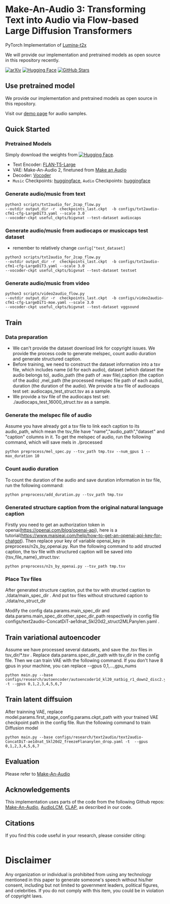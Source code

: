 # Make-An-Audio 3: Transforming Text into Audio via Flow-based Large Diffusion Transformers

PyTorch Implementation of [Lumina-t2x](https://arxiv.org/abs/2405.05945)

We will provide our implementation and pretrained models as open source in this repository recently.

[![arXiv](https://img.shields.io/badge/arXiv-Paper-<COLOR>.svg)](https://arxiv.org/abs/2305.18474)
[![Hugging Face](https://img.shields.io/badge/%F0%9F%A4%97%20Hugging%20Face-blue)](https://huggingface.co/spaces/AIGC-Audio/Lumina-Audio)
[![GitHub Stars](https://img.shields.io/github/stars/Text-to-Audio/Make-An-Audio-3?style=social)](https://github.com/Text-to-Audio/Make-An-Audio-3)

## Use pretrained model
We provide our implementation and pretrained models as open source in this repository.

Visit our [demo page](https://make-an-audio-2.github.io/) for audio samples.
## Quick Started
### Pretrained Models
Simply download the weights from [![Hugging Face](https://img.shields.io/badge/%F0%9F%A4%97%20Hugging%20Face-blue)](https://huggingface.co/Alpha-VLLM/Lumina-T2Music).  
- Text Encoder: [FLAN-T5-Large](https://huggingface.co/google/flan-t5-large)
- VAE: Make-An-Audio 2, finetuned from [Make an Audio](https://github.com/Text-to-Audio/Make-An-Audio)
- Decoder: [Vocoder](https://github.com/NVIDIA/BigVGAN)
- `Music` Checkpoints: [huggingface](https://huggingface.co/Alpha-VLLM/Lumina-T2Music), `Audio` Checkpoints: [huggingface]()

### Generate audio/music from text
```
python3 scripts/txt2audio_for_2cap_flow.py 
--outdir output_dir -r  checkpoints_last.ckpt  -b configs/txt2audio-cfm1-cfg-LargeDiT3.yaml --scale 3.0 
--vocoder-ckpt useful_ckpts/bigvnat --test-dataset audiocaps 
```

### Generate audio/music from audiocaps or musiccaps test dataset
- remember to relatively change `config["test_dataset]`
```
python3 scripts/txt2audio_for_2cap_flow.py 
--outdir output_dir -r  checkpoints_last.ckpt  -b configs/txt2audio-cfm1-cfg-LargeDiT3.yaml --scale 3.0 
--vocoder-ckpt useful_ckpts/bigvnat --test-dataset testset
```

### Generate audio/music from video
```
python3 scripts/video2audio_flow.py 
--outdir output_dir -r  checkpoints_last.ckpt  -b configs/video2audio-cfm1-cfg-LargeDiT1-moe.yaml --scale 3.0 
--vocoder-ckpt useful_ckpts/bigvnat --test-dataset vggsound 
```

## Train
### Data preparation
- We can't provide the dataset download link for copyright issues. We provide the process code to generate melspec, count audio duration and generate structured caption.  
- Before training, we need to construct the dataset information into a tsv file, which includes name (id for each audio), dataset (which dataset the audio belongs to), audio_path (the path of .wav file),caption (the caption of the audio) ,mel_path (the processed melspec file path of each audio), duration (the duration of the audio). We provide a tsv file of audiocaps test set: audiocaps_test_struct.tsv as a sample.
- We provide a tsv file of the audiocaps test set: ./audiocaps_test_16000_struct.tsv as a sample.

### Generate the melspec file of audio
Assume you have already got a tsv file to link each caption to its audio_path, which mean the tsv_file have "name","audio_path","dataset" and "caption" columns in it.
To get the melspec of audio, run the following command, which will save mels in ./processed
```
python preprocess/mel_spec.py --tsv_path tmp.tsv --num_gpus 1 --max_duration 10
```

### Count audio duration
To count the duration of the audio and save duration information in tsv file, run the following command: 
```
python preprocess/add_duration.py --tsv_path tmp.tsv
```

### Generated structure caption from the original natural language caption
Firstly you need to get an authorization token in openai(https://openai.com/blog/openai-api), here is a tutorial(https://www.maisieai.com/help/how-to-get-an-openai-api-key-for-chatgpt). Then replace your key of variable openai_key in preprocess/n2s_by_openai.py. Run the following command to add structed caption, the tsv file with structured caption will be saved into {tsv_file_name}_struct.tsv:
```
python preprocess/n2s_by_openai.py --tsv_path tmp.tsv
```

### Place Tsv files
After generated structure caption, put the tsv with structed caption to ./data/main_spec_dir . And put tsv files without structured caption to ./data/no_struct_dir

Modify the config data.params.main_spec_dir and  data.params.main_spec_dir.other_spec_dir_path respectively in config file configs/text2audio-ConcatDiT-ae1dnat_Skl20d2_struct2MLPanylen.yaml .

## Train variational autoencoder
Assume we have processed several datasets, and save the .tsv files in tsv_dir/*.tsv . Replace data.params.spec_dir_path with tsv_dir in the config file. Then we can train VAE with the following command. If you don't have 8 gpus in your machine, you can replace --gpus 0,1,...,gpu_nums
```
python main.py --base configs/research/autoencoder/autoencoder1d_kl20_natbig_r1_down2_disc2.yaml -t --gpus 0,1,2,3,4,5,6,7
```

## Train latent diffsuion
After trainning VAE, replace model.params.first_stage_config.params.ckpt_path with your trained VAE checkpoint path in the config file.
Run the following command to train Diffusion model
```
python main.py --base configs/research/text2audio/text2audio-ConcatDiT-ae1dnat_Skl20d2_freezeFlananylen_drop.yaml -t  --gpus 0,1,2,3,4,5,6,7
```

## Evaluation
Please refer to [Make-An-Audio](https://github.com/Text-to-Audio/Make-An-Audio?tab=readme-ov-file#evaluation)


## Acknowledgements
This implementation uses parts of the code from the following Github repos:
[Make-An-Audio](https://github.com/Text-to-Audio/Make-An-Audio),
[AudioLCM](https://github.com/Text-to-Audio/AudioLCM),
[CLAP](https://github.com/LAION-AI/CLAP),
as described in our code.



## Citations ##
If you find this code useful in your research, please consider citing:
```bibtex
```

# Disclaimer ##
Any organization or individual is prohibited from using any technology mentioned in this paper to generate someone's speech without his/her consent, including but not limited to government leaders, political figures, and celebrities. If you do not comply with this item, you could be in violation of copyright laws.